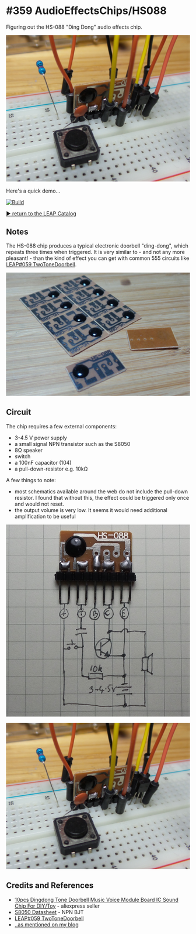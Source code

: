 # #359 AudioEffectsChips/HS088

Figuring out the HS-088 "Ding Dong" audio effects chip.

![Build](./assets/HS088_build.jpg?raw=true)

Here's a quick demo...

[![Build](http://img.youtube.com/vi/3f8TGjILb_U/0.jpg)](http://www.youtube.com/watch?v=3f8TGjILb_U)

[:arrow_forward: return to the LEAP Catalog](http://leap.tardate.com)

## Notes

The HS-088 chip produces a typical electronic doorbell "ding-dong", which repeats three times when triggered.
It is very similar to - and not any more pleasant! - than the kind of effect you can get with common 555 circuits
like [LEAP#059 TwoToneDoorbell](../../555Timer/TwoToneDoorbell).

![HS088_chip](./assets/HS088_chip.jpg?raw=true)

## Circuit

The chip requires a few external components:

* 3-4.5 V power supply
* a small signal NPN transistor such as the S8050
* 8Ω speaker
* switch
* a 100nF capacitor (104)
* a pull-down-resistor e.g. 10kΩ

A few things to note:

* most schematics available around the web do not include the pull-down resistor. I found that without this, the effect could be triggered only once and would not reset.
* the output volume is very low. It seems it would need additional amplification to be useful

![Schematic](./assets/HS088_schematic.jpg?raw=true)

![Build](./assets/HS088_build.jpg?raw=true)

## Credits and References
* [10pcs Dingdong Tone Doorbell Music Voice Module Board IC Sound Chip For DIY/Toy](https://www.aliexpress.com/item/10pcs-Dingdong-Tone-Doorbell-Music-Voice-Module-Board-IC-Chip-For-DIY-Toy/32661936820.html) - aliexpress seller
* [S8050 Datasheet](http://electronics.se-ed.com/magic/s8050.pdf) - NPN BJT
* [LEAP#059 TwoToneDoorbell](../../555Timer/TwoToneDoorbell)
* [..as mentioned on my blog](https://blog.tardate.com/2017/12/leap359-hs-088-effects-chip.html)
